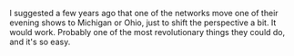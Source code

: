 I suggested a few years ago that one of the networks move one of their evening shows to Michigan or Ohio, just to shift the perspective a bit. It would work. Probably one of the most revolutionary things they could do, and it's so easy.
